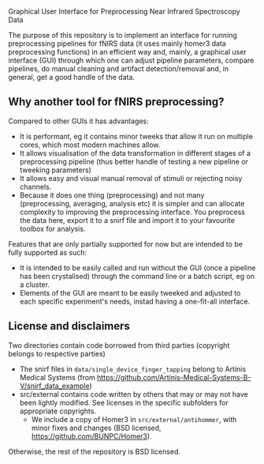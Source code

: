 Graphical User Interface for Preprocessing Near Infrared Spectroscopy Data

The purpose of this repository is to implement an interface for running preprocessing pipelines for fNIRS data (it uses mainly homer3 data preprocessing functions) in an efficient way and, mainly, a graphical user interface (GUI) through which one can adjust pipeline parameters, compare pipelines, do manual cleaning and artifact detection/removal and, in general, get a good handle of the data. 

## Why another tool for fNIRS preprocessing?

Compared to other GUIs it has advantages:
- It is performant, eg it contains minor tweeks that allow it run on multiple cores, which most modern machines allow.
- It allows visualisation of the data transformation in different stages of a preprocessing pipeline (thus better handle of testing a new pipeline or tweeking parameters)
- It allows easy and visual manual removal of stimuli or rejecting noisy channels.
- Because it does one thing (preprocessing) and not many (preprocessing, averaging, analysis etc) it is simpler and can allocate complexity to improving the preprocessing interface. You preprocess the data here, export it to a snirf file and import it to your favourite toolbox for analysis.

Features that are only partially supported for now but are intended to be fully supported as such:
- It is intended to be easily called and run without the GUI (once a pipeline has been crystalised) through the command line or a batch script, eg on a cluster.
- Elements of the GUI are meant to be easily tweeked and adjusted to each specific experiment's needs, instad having a one-fit-all interface.

## License and disclaimers

Two directories contain code borrowed from third parties (copyright belongs to respective parties)
- The snirf files in `data/single_device_finger_tapping` belong to Artinis Medical Systems (from https://github.com/Artinis-Medical-Systems-B-V/snirf_data_example)
- src/external contains code written by others that may or may not have been lightly modified. See licenses in the specific subfolders for appropriate copyrights.
    - We include a copy of Homer3 in `src/external/antihommer`, with minor fixes and changes (BSD licensed, https://github.com/BUNPC/Homer3).

Otherwise, the rest of the repository is BSD licensed.
